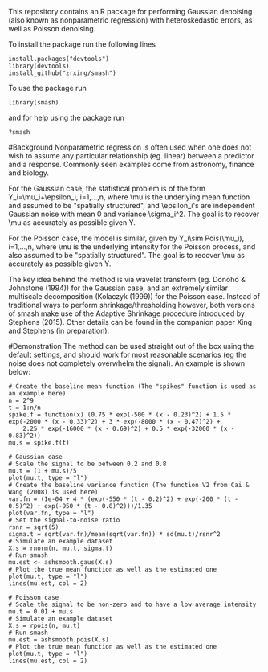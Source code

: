 This repository contains an R package for performing Gaussian denoising (also known as nonparametric regression) with heteroskedastic errors, as well as Poisson denoising.

To install the package run the following lines
```
install.packages("devtools")
library(devtools)
install_github("zrxing/smash")
```

To use the package run 
```
library(smash)
```
and for help using the package run
```
?smash
```

#Background
Nonparametric regression is often used when one does not wish to assume any particular relationship (eg. linear) between a predictor and a response. Commonly seen examples come from astronomy, finance and biology. 

For the Gaussian case, the statistical problem is of the form Y_i=\mu_i+\epsilon_i, i=1,...,n, where \mu is the underlying mean function and assumed to be "spatially structured", and \epsilon_i's are independent Gaussian noise with mean 0 and variance \sigma_i^2. The goal is to recover \mu as accurately as possible given Y.

For the Poisson case, the model is similar, given by Y_i\sim Pois(\mu_i), i=1,...,n, where \mu is the underlying intensity for the Poisson process, and also assumed to be "spatially structured". The goal is to recover \mu as accurately as possible given Y.

The key idea behind the method is via wavelet transform (eg. Donoho & Johnstone (1994)) for the Gaussian case, and an extremely similar multiscale decomposition (Kolaczyk (1999)) for the Poisson case. Instead of traditional ways to perform shrinkage/thresholding however, both versions of smash make use of the Adaptive Shrinkage procedure introduced by Stephens (2015). Other details can be found in the companion paper Xing and Stephens (in preparation).

#Demonstration
The method can be used straight out of the box using the default settings, and should work for most reasonable scenarios (eg the noise does not completely overwhelm the signal). An example is shown below:

```
# Create the baseline mean function (The "spikes" function is used as an example here)
n = 2^9
t = 1:n/n
spike.f = function(x) (0.75 * exp(-500 * (x - 0.23)^2) + 1.5 * exp(-2000 * (x - 0.33)^2) + 3 * exp(-8000 * (x - 0.47)^2) + 
    2.25 * exp(-16000 * (x - 0.69)^2) + 0.5 * exp(-32000 * (x - 0.83)^2))
mu.s = spike.f(t)

# Gaussian case
# Scale the signal to be between 0.2 and 0.8
mu.t = (1 + mu.s)/5
plot(mu.t, type = "l")
# Create the baseline variance function (The function V2 from Cai & Wang (2008) is used here)
var.fn = (1e-04 + 4 * (exp(-550 * (t - 0.2)^2) + exp(-200 * (t - 0.5)^2) + exp(-950 * (t - 0.8)^2)))/1.35
plot(var.fn, type = "l")
# Set the signal-to-noise ratio
rsnr = sqrt(5)
sigma.t = sqrt(var.fn)/mean(sqrt(var.fn)) * sd(mu.t)/rsnr^2
# Simulate an example dataset
X.s = rnorm(n, mu.t, sigma.t)
# Run smash
mu.est <- ashsmooth.gaus(X.s)
# Plot the true mean function as well as the estimated one
plot(mu.t, type = "l")
lines(mu.est, col = 2)

# Poisson case
# Scale the signal to be non-zero and to have a low average intensity
mu.t = 0.01 + mu.s
# Simulate an example dataset
X.s = rpois(n, mu.t)
# Run smash
mu.est = ashsmooth.pois(X.s)
# Plot the true mean function as well as the estimated one
plot(mu.t, type = "l")
lines(mu.est, col = 2) 
```



